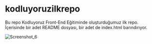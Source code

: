 # kodluyoruzilkrepo
Bu repo Kodluyoruz Front-End Eğitiminde oluşturduğumuz ilk repo. İçerisinde bir adet README dosyası, bir adet de index.html barındırıyor.

![Screenshot_6](https://user-images.githubusercontent.com/116372438/200120086-e234cf8c-1a9e-4e6a-a90c-a22bfcb42172.png)
